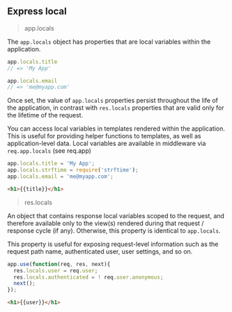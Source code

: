 ## Express local

> app.locals

The `app.locals` object has properties that are local variables within the application.

```js
app.locals.title
// => 'My App'

app.locals.email
// => 'me@myapp.com'
```

Once set, the value of `app.locals` properties persist throughout the life of the application, in contrast with `res.locals` properties that are valid only for the lifetime of the request.

You can access local variables in templates rendered within the application. This is useful for providing helper functions to templates, as well as application-level data. Local variables are available in middleware via `req.app.locals` (see req.app)

```js
app.locals.title = 'My App';
app.locals.strftime = require('strftime');
app.locals.email = 'me@myapp.com';
```

```html
<h1>{{title}}</h1>
```

> res.locals

An object that contains response local variables scoped to the request, and therefore available only to the view(s) rendered during that request / response cycle (if any). Otherwise, this property is identical to `app.locals`.

This property is useful for exposing request-level information such as the request path name, authenticated user, user settings, and so on.

```js
app.use(function(req, res, next){
  res.locals.user = req.user;
  res.locals.authenticated = ! req.user.anonymous;
  next();
});
```

```html
<h1>{{user}}</h1>
```
